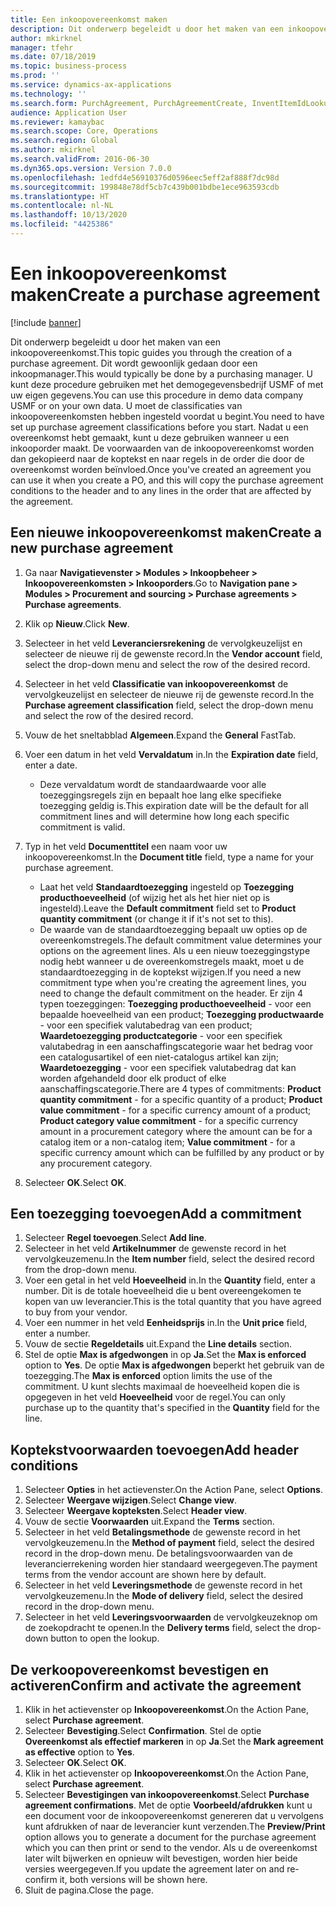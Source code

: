```yaml
---
title: Een inkoopovereenkomst maken
description: Dit onderwerp begeleidt u door het maken van een inkoopovereenkomst.
author: mkirknel
manager: tfehr
ms.date: 07/18/2019
ms.topic: business-process
ms.prod: ''
ms.service: dynamics-ax-applications
ms.technology: ''
ms.search.form: PurchAgreement, PurchAgreementCreate, InventItemIdLookupSimple, AgreementConfirmRunForm, PurchAgreementHistory
audience: Application User
ms.reviewer: kamaybac
ms.search.scope: Core, Operations
ms.search.region: Global
ms.author: mkirknel
ms.search.validFrom: 2016-06-30
ms.dyn365.ops.version: Version 7.0.0
ms.openlocfilehash: 1edfd4e56910376d0596eec5eff2af888f7dc98d
ms.sourcegitcommit: 199848e78df5cb7c439b001bdbe1ece963593cdb
ms.translationtype: HT
ms.contentlocale: nl-NL
ms.lasthandoff: 10/13/2020
ms.locfileid: "4425386"
---
```

# <a name="create-a-purchase-agreement"></a><span data-ttu-id="48391-103">Een inkoopovereenkomst maken</span><span class="sxs-lookup"><span data-stu-id="48391-103">Create a purchase agreement</span></span>

[!include [banner](../../includes/banner.md)]

<span data-ttu-id="48391-104">Dit onderwerp begeleidt u door het maken van een inkoopovereenkomst.</span><span class="sxs-lookup"><span data-stu-id="48391-104">This topic guides you through the creation of a purchase agreement.</span></span> <span data-ttu-id="48391-105">Dit wordt gewoonlijk gedaan door een inkoopmanager.</span><span class="sxs-lookup"><span data-stu-id="48391-105">This would typically be done by a purchasing manager.</span></span> <span data-ttu-id="48391-106">U kunt deze procedure gebruiken met het demogegevensbedrijf USMF of met uw eigen gegevens.</span><span class="sxs-lookup"><span data-stu-id="48391-106">You can use this procedure in demo data company USMF or on your own data.</span></span> <span data-ttu-id="48391-107">U moet de classificaties van inkoopovereenkomsten hebben ingesteld voordat u begint.</span><span class="sxs-lookup"><span data-stu-id="48391-107">You need to have set up purchase agreement classifications before you start.</span></span> <span data-ttu-id="48391-108">Nadat u een overeenkomst hebt gemaakt, kunt u deze gebruiken wanneer u een inkooporder maakt. De voorwaarden van de inkoopovereenkomst worden dan gekopieerd naar de koptekst en naar regels in de order die door de overeenkomst worden beïnvloed.</span><span class="sxs-lookup"><span data-stu-id="48391-108">Once you've created an agreement you can use it when you create a PO, and this will copy the purchase agreement conditions to the header and to any lines in the order that are affected by the agreement.</span></span>


## <a name="create-a-new-purchase-agreement"></a><span data-ttu-id="48391-109">Een nieuwe inkoopovereenkomst maken</span><span class="sxs-lookup"><span data-stu-id="48391-109">Create a new purchase agreement</span></span>
1. <span data-ttu-id="48391-110">Ga naar **Navigatievenster > Modules > Inkoopbeheer > Inkoopovereenkomsten > Inkooporders**.</span><span class="sxs-lookup"><span data-stu-id="48391-110">Go to **Navigation pane > Modules > Procurement and sourcing > Purchase agreements > Purchase agreements**.</span></span>
2. <span data-ttu-id="48391-111">Klik op **Nieuw**.</span><span class="sxs-lookup"><span data-stu-id="48391-111">Click **New**.</span></span>
3. <span data-ttu-id="48391-112">Selecteer in het veld **Leveranciersrekening** de vervolgkeuzelijst en selecteer de nieuwe rij de gewenste record.</span><span class="sxs-lookup"><span data-stu-id="48391-112">In the **Vendor account** field, select the drop-down menu and select the row of the desired record.</span></span>
4. <span data-ttu-id="48391-113">Selecteer in het veld **Classificatie van inkoopovereenkomst** de vervolgkeuzelijst en selecteer de nieuwe rij de gewenste record.</span><span class="sxs-lookup"><span data-stu-id="48391-113">In the **Purchase agreement classification** field, select the drop-down menu and select the row of the desired record.</span></span>
5. <span data-ttu-id="48391-114">Vouw de het sneltabblad **Algemeen**.</span><span class="sxs-lookup"><span data-stu-id="48391-114">Expand the **General** FastTab.</span></span>
6. <span data-ttu-id="48391-115">Voer een datum in het veld **Vervaldatum** in.</span><span class="sxs-lookup"><span data-stu-id="48391-115">In the **Expiration date** field, enter a date.</span></span>

    - <span data-ttu-id="48391-116">Deze vervaldatum wordt de standaardwaarde voor alle toezeggingsregels zijn en bepaalt hoe lang elke specifieke toezegging geldig is.</span><span class="sxs-lookup"><span data-stu-id="48391-116">This expiration date will be the default for all commitment lines and will determine how long each specific commitment is valid.</span></span>  

7. <span data-ttu-id="48391-117">Typ in het veld **Documenttitel** een naam voor uw inkoopovereenkomst.</span><span class="sxs-lookup"><span data-stu-id="48391-117">In the **Document title** field, type a name for your purchase agreement.</span></span>

    - <span data-ttu-id="48391-118">Laat het veld **Standaardtoezegging** ingesteld op **Toezegging producthoeveelheid** (of wijzig het als het hier niet op is ingesteld).</span><span class="sxs-lookup"><span data-stu-id="48391-118">Leave the **Default commitment** field set to **Product quantity commitment** (or change it if it's not set to this).</span></span>  
    - <span data-ttu-id="48391-119">De waarde van de standaardtoezegging bepaalt uw opties op de overeenkomstregels.</span><span class="sxs-lookup"><span data-stu-id="48391-119">The default commitment value determines your options on the agreement lines.</span></span> <span data-ttu-id="48391-120">Als u een nieuw toezeggingstype nodig hebt wanneer u de overeenkomstregels maakt, moet u de standaardtoezegging in de koptekst wijzigen.</span><span class="sxs-lookup"><span data-stu-id="48391-120">If you need a new commitment type when you're creating the agreement lines, you need to change the default commitment on the header.</span></span> <span data-ttu-id="48391-121">Er zijn 4 typen toezeggingen: **Toezegging producthoeveelheid** - voor een bepaalde hoeveelheid van een product; **Toezegging productwaarde** - voor een specifiek valutabedrag van een product; **Waardetoezegging productcategorie** - voor een specifiek valutabedrag in een aanschaffingscategorie waar het bedrag voor een catalogusartikel of een niet-catalogus artikel kan zijn; **Waardetoezegging** - voor een specifiek valutabedrag dat kan worden afgehandeld door elk product of elke aanschaffingscategorie.</span><span class="sxs-lookup"><span data-stu-id="48391-121">There are 4 types of commitments: **Product quantity commitment** - for a specific quantity of a product; **Product value commitment** - for a specific currency amount of a product; **Product category value commitment** - for a specific currency amount in a procurement category where the amount can be for a catalog item or a non-catalog item; **Value commitment** - for a specific currency amount which can be fulfilled by any product or by any procurement category.</span></span>  

8. <span data-ttu-id="48391-122">Selecteer **OK**.</span><span class="sxs-lookup"><span data-stu-id="48391-122">Select **OK**.</span></span>

## <a name="add-a-commitment"></a><span data-ttu-id="48391-123">Een toezegging toevoegen</span><span class="sxs-lookup"><span data-stu-id="48391-123">Add a commitment</span></span>
1. <span data-ttu-id="48391-124">Selecteer **Regel toevoegen**.</span><span class="sxs-lookup"><span data-stu-id="48391-124">Select **Add line**.</span></span>
2. <span data-ttu-id="48391-125">Selecteer in het veld **Artikelnummer** de gewenste record in het vervolgkeuzemenu.</span><span class="sxs-lookup"><span data-stu-id="48391-125">In the **Item number** field, select the desired record from the drop-down menu.</span></span>
3. <span data-ttu-id="48391-126">Voer een getal in het veld **Hoeveelheid** in.</span><span class="sxs-lookup"><span data-stu-id="48391-126">In the **Quantity** field, enter a number.</span></span> <span data-ttu-id="48391-127">Dit is de totale hoeveelheid die u bent overeengekomen te kopen van uw leverancier.</span><span class="sxs-lookup"><span data-stu-id="48391-127">This is the total quantity that you have agreed to buy from your vendor.</span></span>  
4. <span data-ttu-id="48391-128">Voer een nummer in het veld **Eenheidsprijs** in.</span><span class="sxs-lookup"><span data-stu-id="48391-128">In the **Unit price** field, enter a number.</span></span>
5. <span data-ttu-id="48391-129">Vouw de sectie **Regeldetails** uit.</span><span class="sxs-lookup"><span data-stu-id="48391-129">Expand the **Line details** section.</span></span>
6. <span data-ttu-id="48391-130">Stel de optie **Max is afgedwongen** in op **Ja**.</span><span class="sxs-lookup"><span data-stu-id="48391-130">Set the **Max is enforced** option to **Yes**.</span></span> <span data-ttu-id="48391-131">De optie **Max is afgedwongen** beperkt het gebruik van de toezegging.</span><span class="sxs-lookup"><span data-stu-id="48391-131">The **Max is enforced** option limits the use of the commitment.</span></span> <span data-ttu-id="48391-132">U kunt slechts maximaal de hoeveelheid kopen die is opgegeven in het veld **Hoeveelheid** voor de regel.</span><span class="sxs-lookup"><span data-stu-id="48391-132">You can only purchase up to the quantity that's specified in the **Quantity** field for the line.</span></span>  

## <a name="add-header-conditions"></a><span data-ttu-id="48391-133">Koptekstvoorwaarden toevoegen</span><span class="sxs-lookup"><span data-stu-id="48391-133">Add header conditions</span></span>
1. <span data-ttu-id="48391-134">Selecteer **Opties** in het actievenster.</span><span class="sxs-lookup"><span data-stu-id="48391-134">On the Action Pane, select **Options**.</span></span>
2. <span data-ttu-id="48391-135">Selecteer **Weergave wijzigen**.</span><span class="sxs-lookup"><span data-stu-id="48391-135">Select **Change view**.</span></span>
3. <span data-ttu-id="48391-136">Selecteer **Weergave kopteksten**.</span><span class="sxs-lookup"><span data-stu-id="48391-136">Select **Header view**.</span></span>
4. <span data-ttu-id="48391-137">Vouw de sectie **Voorwaarden** uit.</span><span class="sxs-lookup"><span data-stu-id="48391-137">Expand the **Terms** section.</span></span>
5. <span data-ttu-id="48391-138">Selecteer in het veld **Betalingsmethode** de gewenste record in het vervolgkeuzemenu.</span><span class="sxs-lookup"><span data-stu-id="48391-138">In the **Method of payment** field, select the desired record in the drop-down menu.</span></span> <span data-ttu-id="48391-139">De betalingsvoorwaarden van de leverancierrekening worden hier standaard weergegeven.</span><span class="sxs-lookup"><span data-stu-id="48391-139">The payment terms from the vendor account are shown here by default.</span></span>  
6. <span data-ttu-id="48391-140">Selecteer in het veld **Leveringsmethode** de gewenste record in het vervolgkeuzemenu.</span><span class="sxs-lookup"><span data-stu-id="48391-140">In the **Mode of delivery** field, select the desired record in the drop-down menu.</span></span>
7. <span data-ttu-id="48391-141">Selecteer in het veld **Leveringsvoorwaarden** de vervolgkeuzeknop om de zoekopdracht te openen.</span><span class="sxs-lookup"><span data-stu-id="48391-141">In the **Delivery terms** field, select the drop-down button to open the lookup.</span></span>

## <a name="confirm-and-activate-the-agreement"></a><span data-ttu-id="48391-142">De verkoopovereenkomst bevestigen en activeren</span><span class="sxs-lookup"><span data-stu-id="48391-142">Confirm and activate the agreement</span></span>
1. <span data-ttu-id="48391-143">Klik in het actievenster op **Inkoopovereenkomst**.</span><span class="sxs-lookup"><span data-stu-id="48391-143">On the Action Pane, select **Purchase agreement**.</span></span>
2. <span data-ttu-id="48391-144">Selecteer **Bevestiging**.</span><span class="sxs-lookup"><span data-stu-id="48391-144">Select **Confirmation**.</span></span> <span data-ttu-id="48391-145">Stel de optie **Overeenkomst als effectief markeren** in op **Ja**.</span><span class="sxs-lookup"><span data-stu-id="48391-145">Set the **Mark agreement as effective** option to **Yes**.</span></span>  
3. <span data-ttu-id="48391-146">Selecteer **OK**.</span><span class="sxs-lookup"><span data-stu-id="48391-146">Select **OK**.</span></span>
4. <span data-ttu-id="48391-147">Klik in het actievenster op **Inkoopovereenkomst**.</span><span class="sxs-lookup"><span data-stu-id="48391-147">On the Action Pane, select **Purchase agreement**.</span></span>
5. <span data-ttu-id="48391-148">Selecteer **Bevestigingen van inkoopovereenkomst**.</span><span class="sxs-lookup"><span data-stu-id="48391-148">Select **Purchase agreement confirmations**.</span></span> <span data-ttu-id="48391-149">Met de optie **Voorbeeld/afdrukken** kunt u een document voor de inkoopovereenkomst genereren dat u vervolgens kunt afdrukken of naar de leverancier kunt verzenden.</span><span class="sxs-lookup"><span data-stu-id="48391-149">The **Preview/Print** option allows you to generate a document for the purchase agreement which you can then print or send to the vendor.</span></span> <span data-ttu-id="48391-150">Als u de overeenkomst later wilt bijwerken en opnieuw wilt bevestigen, worden hier beide versies weergegeven.</span><span class="sxs-lookup"><span data-stu-id="48391-150">If you update the agreement later on and re-confirm it, both versions will be shown here.</span></span>  
6. <span data-ttu-id="48391-151">Sluit de pagina.</span><span class="sxs-lookup"><span data-stu-id="48391-151">Close the page.</span></span>

